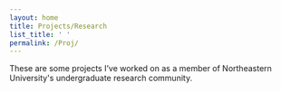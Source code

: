 ```yaml
---
layout: home
title: Projects/Research
list_title: ' '
permalink: /Proj/
---
```


These are some projects I’ve worked on as a member of Northeastern University's undergraduate research community.

